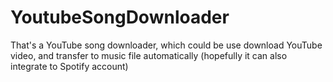 # YoutubeSongDownloader
That's a YouTube song downloader, which could be use download YouTube video, and transfer to music file automatically (hopefully it can also integrate to Spotify account)
